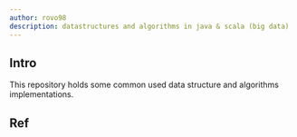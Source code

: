 ```yaml
---
author: rovo98
description: datastructures and algorithms in java & scala (big data)
---
```


## Intro

This repository holds some common used data structure and algorithms implementations.

## Ref
